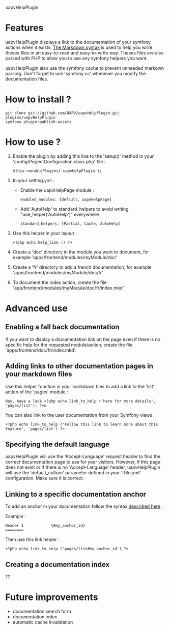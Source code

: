 uapvHelpPlugin

Features
========

uapvHelpPlugin displays a link to the documentation of your symfony actions when
it exists. [The Markdown syntax][1] is used to help you write theses files in an
easy-to-read and easy-to-write way. Theses files are also parsed with PHP to
allow you to use any symfony helpers you want.

uapvHelpPlugin also use the symfony cache to prevent unneeded markown parsing.
Don't forget to use 'symfony cc' whenever you modify the documentation files.


How to install ?
================

    git clone git://github.com/UAPV/uapvHelpPlugin.git plugins/uapvHelpPlugin
    symfony plugin:publish-assets

How to use ?
============

1) Enable the plugin by adding this line to the 'setup()' method in your 'config/ProjectConfiguration.class.php' file :

       $this->enablePlugins('uapvHelpPlugin');

2) In your setting.yml :
    
   * Enable the uapvHelpPage module :

         enabled_modules: [default, uapvHelpPage]

   * Add 'AutoHelp' to standard_helpers to avoid writing "use_helper('AutoHelp')" everywhere
    
         standard_helpers: [Partial, Cache, AutoHelp]

4) Use this helper in your layout :

       <?php echo help_link () ?>

5) Create a 'doc' directory in the module you want to document, for example 'apps/frontend/modules/myModule/doc'

6) Create a 'fr' directory to add a french documentation, for example 'apps/frontend/modules/myModule/doc/fr'

7) To document the index action, create the file 'app/frontend/modules/myModule/doc/fr/index.mkd'


Advanced use
============

Enabling a fall back documentation
----------------------------------

If you want to display a documentation link on the page even if there is no
specific help for the requested module/action, create the file
'apps/frontend/doc/fr/index.mkd'.  

Adding links to other documentation pages in your markdown files
----------------------------------------------------------------

Use this helper function in your markdown files to add a link to the 'list' action of the 'pages' module :

    Hey, have a look <?php echo link_to_help ('here for more details', 'pages/list'); ?>o

You can also link to the user documentation from your Symfony views :

    <?php echo link_to_help ('Follow this link to learn more about this feature', 'pages/list') ?>

Specifying the default language
-------------------------------

uapvHelpPlugin will use the 'Accept-Language' request header to find the correct
documentation page to use for your visitors. However, if this page does not
exist or if there is no 'Accept-Language' header, uapvHelpPlugin will use the
'default_culture' parameter defined in your 'i18n.yml' configuration. Make sure
it is correct.


Linking to a specific documentation anchor
------------------------------------------

To add an anchor in your documentation follow the syntax [described here][2] :

Example :

    Header 1            {#my_anchor_id}
    ========

Then use this link helper :

    <?php echo link_to_help ('pages/list#my_anchor_id') ?>

Creating a documentation index
------------------------------

??

Future improvements
===================

* documentation search form
* documentation index
* automatic cache invalidation



[1]: http://daringfireball.net/projects/markdown/syntax  
[2]: http://michelf.com/projects/php-markdown/extra/#header-id
